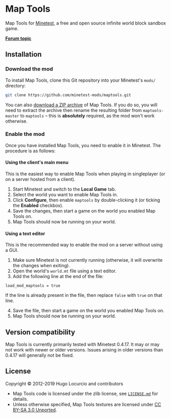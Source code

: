 # Map Tools

Map Tools for [Minetest](https://www.minetest.net/), a free and open source infinite
world block sandbox game.

[**Forum topic**](https://forum.minetest.net/viewtopic.php?f=11&t=1882)

## Installation

### Download the mod

To install Map Tools, clone this Git repository into your Minetest's `mods/`
directory:

```bash
git clone https://github.com/minetest-mods/maptools.git
```

You can also
[download a ZIP archive](https://github.com/minetest-mods/maptools/archive/master.zip)
of Map Tools. If you do so, you will need to extract the archive then rename
the resulting folder from `maptools-master` to `maptools` – this is
**absolutely** required, as the mod won't work otherwise.

### Enable the mod

Once you have installed Map Tools, you need to enable it in Minetest.
The procedure is as follows:

#### Using the client's main menu

This is the easiest way to enable Map Tools when playing in singleplayer
(or on a server hosted from a client).

1. Start Minetest and switch to the **Local Game** tab.
2. Select the world you want to enable Map Tools in.
3. Click **Configure**, then enable `maptools` by double-clicking it
   (or ticking the **Enabled** checkbox).
4. Save the changes, then start a game on the world you enabled Map Tools on.
5. Map Tools should now be running on your world.

#### Using a text editor

This is the recommended way to enable the mod on a server without using a GUI.

1. Make sure Minetest is not currently running (otherwise, it will overwrite
   the changes when exiting).
2. Open the world's `world.mt` file using a text editor.
3. Add the following line at the end of the file:

```text
load_mod_maptools = true
```

If the line is already present in the file, then replace `false` with `true`
on that line.

4. Save the file, then start a game on the world you enabled Map Tools on.
5. Map Tools should now be running on your world.

## Version compatibility

Map Tools is currently primarily tested with Minetest 0.4.17.
It may or may not work with newer or older versions. Issues arising in older
versions than 0.4.17 will generally not be fixed.

## License

Copyright © 2012-2019 Hugo Locurcio and contributors

- Map Tools code is licensed under the zlib license, see
  [`LICENSE.md`](LICENSE.md) for details.
- Unless otherwise specified, Map Tools textures are licensed under
  [CC BY-SA 3.0 Unported](https://creativecommons.org/licenses/by-sa/3.0/).
